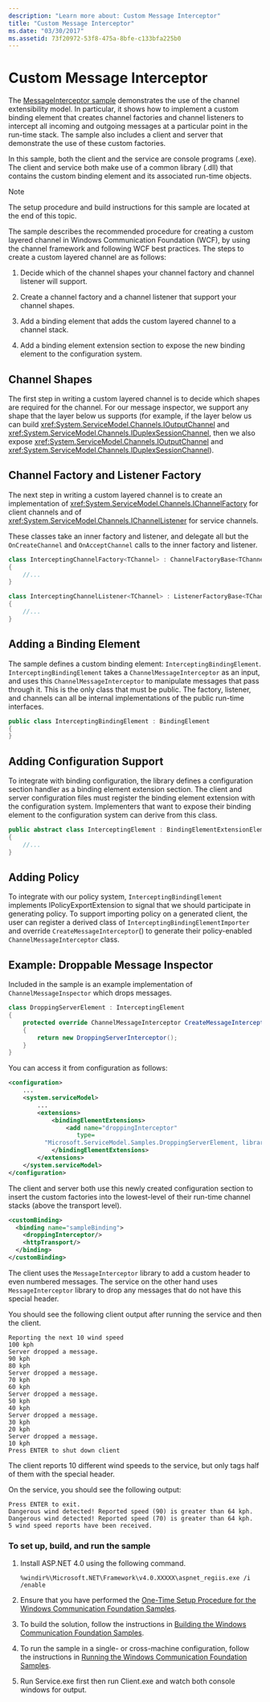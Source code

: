 ```yaml
---
description: "Learn more about: Custom Message Interceptor"
title: "Custom Message Interceptor"
ms.date: "03/30/2017"
ms.assetid: 73f20972-53f8-475a-8bfe-c133bfa225b0
---
```

# Custom Message Interceptor

The [MessageInterceptor sample](https://github.com/dotnet/samples/tree/main/framework/wcf) demonstrates the use of the channel extensibility model. In particular, it shows how to implement a custom binding element that creates channel factories and channel listeners to intercept all incoming and outgoing messages at a particular point in the run-time stack. The sample also includes a client and server that demonstrate the use of these custom factories.

In this sample, both the client and the service are console programs (.exe). The client and service both make use of a common library (.dll) that contains the custom binding element and its associated run-time objects.

> [!NOTE]
> The setup procedure and build instructions for this sample are located at the end of this topic.

The sample describes the recommended procedure for creating a custom layered channel in Windows Communication Foundation (WCF), by using the channel framework and following WCF best practices. The steps to create a custom layered channel are as follows:

1. Decide which of the channel shapes your channel factory and channel listener will support.

2. Create a channel factory and a channel listener that support your channel shapes.

3. Add a binding element that adds the custom layered channel to a channel stack.

4. Add a binding element extension section to expose the new binding element to the configuration system.

## Channel Shapes

The first step in writing a custom layered channel is to decide which shapes are required for the channel. For our message inspector, we support any shape that the layer below us supports (for example, if the layer below us can build <xref:System.ServiceModel.Channels.IOutputChannel> and <xref:System.ServiceModel.Channels.IDuplexSessionChannel>, then we also expose <xref:System.ServiceModel.Channels.IOutputChannel> and <xref:System.ServiceModel.Channels.IDuplexSessionChannel>).

## Channel Factory and Listener Factory

The next step in writing a custom layered channel is to create an implementation of <xref:System.ServiceModel.Channels.IChannelFactory> for client channels and of <xref:System.ServiceModel.Channels.IChannelListener> for service channels.

These classes take an inner factory and listener, and delegate all but the `OnCreateChannel` and `OnAcceptChannel` calls to the inner factory and listener.

```csharp
class InterceptingChannelFactory<TChannel> : ChannelFactoryBase<TChannel>
{
    //...
}

class InterceptingChannelListener<TChannel> : ListenerFactoryBase<TChannel>
{
    //...
}
```

## Adding a Binding Element

The sample defines a custom binding element: `InterceptingBindingElement`. `InterceptingBindingElement` takes a `ChannelMessageInterceptor` as an input, and uses this `ChannelMessageInterceptor` to manipulate messages that pass through it. This is the only class that must be public. The factory, listener, and channels can all be internal implementations of the public run-time interfaces.

```csharp
public class InterceptingBindingElement : BindingElement
{
}
```

## Adding Configuration Support

To integrate with binding configuration, the library defines a configuration section handler as a binding element extension section. The client and server configuration files must register the binding element extension with the configuration system. Implementers that want to expose their binding element to the configuration system can derive from this class.

```csharp
public abstract class InterceptingElement : BindingElementExtensionElement
{
    //...
}
```

## Adding Policy

To integrate with our policy system, `InterceptingBindingElement` implements IPolicyExportExtension to signal that we should participate in generating policy. To support importing policy on a generated client, the user can register a derived class of `InterceptingBindingElementImporter` and override `CreateMessageInterceptor`() to generate their policy-enabled `ChannelMessageInterceptor` class.

## Example: Droppable Message Inspector

Included in the sample is an example implementation of `ChannelMessageInspector` which drops messages.

```csharp
class DroppingServerElement : InterceptingElement
{
    protected override ChannelMessageInterceptor CreateMessageInterceptor()
    {
        return new DroppingServerInterceptor();
    }
}
```

You can access it from configuration as follows:

```xml
<configuration>
    ...
    <system.serviceModel>
        ...
        <extensions>
            <bindingElementExtensions>
                <add name="droppingInterceptor"
                   type=
          "Microsoft.ServiceModel.Samples.DroppingServerElement, library"/>
            </bindingElementExtensions>
        </extensions>
    </system.serviceModel>
</configuration>
```

The client and server both use this newly created configuration section to insert the custom factories into the lowest-level of their run-time channel stacks (above the transport level).

```xml
<customBinding>
  <binding name="sampleBinding">
    <droppingInterceptor/>
    <httpTransport/>
  </binding>
</customBinding>
```

The client uses the `MessageInterceptor` library to add a custom header to even numbered messages. The service on the other hand uses `MessageInterceptor` library to drop any messages that do not have this special header.

You should see the following client output after running the service and then the client.

```console
Reporting the next 10 wind speed
100 kph
Server dropped a message.
90 kph
80 kph
Server dropped a message.
70 kph
60 kph
Server dropped a message.
50 kph
40 kph
Server dropped a message.
30 kph
20 kph
Server dropped a message.
10 kph
Press ENTER to shut down client
```

The client reports 10 different wind speeds to the service, but only tags half of them with the special header.

On the service, you should see the following output:

```console
Press ENTER to exit.
Dangerous wind detected! Reported speed (90) is greater than 64 kph.
Dangerous wind detected! Reported speed (70) is greater than 64 kph.
5 wind speed reports have been received.
```

### To set up, build, and run the sample

1. Install ASP.NET 4.0 using the following command.

    ```console
    %windir%\Microsoft.NET\Framework\v4.0.XXXXX\aspnet_regiis.exe /i /enable
    ```

2. Ensure that you have performed the [One-Time Setup Procedure for the Windows Communication Foundation Samples](one-time-setup-procedure-for-the-wcf-samples.md).

3. To build the solution, follow the instructions in [Building the Windows Communication Foundation Samples](building-the-samples.md).

4. To run the sample in a single- or cross-machine configuration, follow the instructions in [Running the Windows Communication Foundation Samples](running-the-samples.md).

5. Run Service.exe first then run Client.exe and watch both console windows for output.
